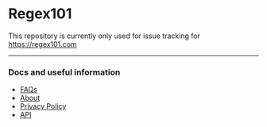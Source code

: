 Regex101
========

This repository is currently only used for issue tracking for https://regex101.com

------

### Docs and useful information

- [FAQs](https://github.com/firasdib/Regex101/wiki/FAQ)
- [About](https://github.com/firasdib/Regex101/wiki/About)
- [Privacy Policy](https://github.com/firasdib/Regex101/wiki/Privacy-Policy)
- [API](https://github.com/firasdib/Regex101/wiki/API)
